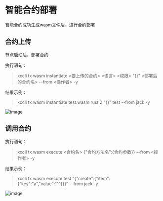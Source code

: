 # 智能合约部署

智能合约成功生成wasm文件后，进行合约部署
## 合约上传
节点启动后，部署合约

执行语句：

> xccli tx wasm instantiate <要上传的合约> <语言> <权限> "{}" <部署后的合约名> --from <操作者> -y


结果示例：

> xccli tx wasm instantiate test.wasm rust 2 "{}" test --from jack -y  

![image](https://user-images.githubusercontent.com/105793954/176606573-ce56338b-8c07-4c8d-a175-d2e8b61110eb.png)


## 调用合约
执行语句：
> xccli tx wasm execute <合约名>  {"合约方法名":{合约参数}} --from <操作者> -y


结果示例：
>  xccli tx wasm execute test  "{\"create\":{\"item\":{\"key\":\"a\",\"value\":\"1\"}}}" --from jack -y  

![image](https://user-images.githubusercontent.com/105793954/176606715-f559b938-01c0-4db1-bb97-46c7f0f15052.png)
